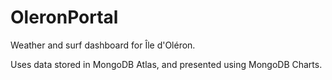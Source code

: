 # OleronPortal

Weather and surf dashboard for Île d'Oléron.

Uses data stored in MongoDB Atlas, and presented using MongoDB Charts.